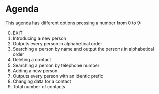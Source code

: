 # Agenda

This agenda has different options pressing a number from 0 to 9:

0. EXIT
1. Introducing a new person
2. Outputs every person in alphabetical order
3. Searching a person by name and output the persons in alphabetical order
4. Deleting a contact
5. Searching a person by telephone number
6. Adding a new person
7. Outputs every person with an identic prefic
8. Changing data for a contact
9. Total number of contacts
